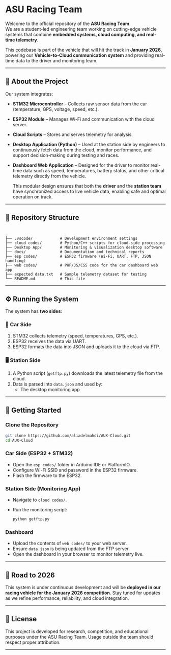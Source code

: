 # ASU Racing Team

Welcome to the official repository of the **ASU Racing Team**.  
We are a student-led engineering team working on cutting-edge vehicle systems that combine **embedded systems, cloud computing, and real-time telemetry**.  

This codebase is part of the vehicle that will hit the track in **January 2026**, powering our **Vehicle-to-Cloud communication system** and providing real-time data to the driver and monitoring team.

---

## 📌 About the Project
Our system integrates:
- **STM32 Microcontroller** – Collects raw sensor data from the car (temperature, GPS, voltage, speed, etc.).
- **ESP32 Module** – Manages Wi-Fi and communication with the cloud server.
- **Cloud Scripts** – Stores and serves telemetry for analysis.
- **Desktop Application (Python)** – Used at the station side by engineers to continuously fetch data from the cloud, monitor performance, and support decision-making during testing and races.
- **Dashboard Web Application** – Designed for the driver to monitor real-time data such as speed, temperatures, battery status, and other critical telemetry directly from the vehicle.

    This modular design ensures that both the **driver** and the **station team** have synchronized access to live vehicle data, enabling safe and optimal operation on track.
---

## 📂 Repository Structure

```

.
├── .vscode/            # Development environment settings
├── cloud codes/        # Python/C++ scripts for cloud-side processing
├── Desktop App/        # Monitoring & visualization desktop software
├── docs/               # Documentation and technical reports
├── esp codes/          # ESP32 firmware (Wi-Fi, UART, FTP, JSON handling)
├── web codes/          # PHP/JS/CSS code for the car dashboard web app
├── expected data.txt   # Sample telemetry dataset for testing
└── README.md           # This file

````

---

## ⚙️ Running the System

The system has **two sides**:

### 🚙 Car Side
1. STM32 collects telemetry (speed, temperatures, GPS, etc.).
2. ESP32 receives the data via UART.
3. ESP32 formats the data into JSON and uploads it to the cloud via FTP.

### 🖥️ Station Side
1. A Python script (`getftp.py`) downloads the latest telemetry file from the cloud.
2. Data is parsed into `data.json` and used by:
   - The desktop monitoring app  

---

## 🔧 Getting Started

### Clone the Repository
```bash
git clone https://github.com/aliadelmahdi/AUX-Cloud.git
cd AUX-Cloud
````

### Car Side (ESP32 + STM32)

* Open the `esp codes/` folder in Arduino IDE or PlatformIO.
* Configure Wi-Fi SSID and password in the ESP32 firmware.
* Flash the firmware to the ESP32.

### Station Side (Monitoring App)

* Navigate to `cloud codes/`.

* Run the monitoring script:

  ```bash
  python getftp.py
  ```

### Dashboard

* Upload the contents of `web codes/` to your web server.
* Ensure `data.json` is being updated from the FTP server.
* Open the dashboard in your browser to monitor telemetry live.

---

## 📅 Road to 2026

This system is under continuous development and will be **deployed in our racing vehicle for the January 2026 competition**.
Stay tuned for updates as we refine performance, reliability, and cloud integration.

---

## 📜 License

This project is developed for research, competition, and educational purposes under the ASU Racing Team.
Usage outside the team should respect proper attribution.

---